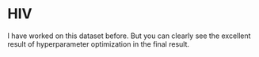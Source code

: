 # HIV

I have worked on this dataset before. But you can clearly see the excellent result of hyperparameter optimization in the final result.
